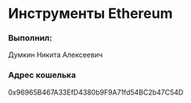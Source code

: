# Инструменты Ethereum

### Выполнил:
Думкин Никита Алексеевич
### Адрес кошелька
0x96965B467A33EfD4380b9F9A71fd54BC2b47C54D
